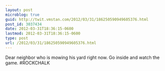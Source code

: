 ```yaml
---
layout: post
microblog: true
guid: http://twit.vmstan.com/2012/03/31/186250590949605376.html
post_id: 3037434
date: 2012-03-31T18:36:15-0600
lastmod: 2012-03-31T18:36:15-0600
type: post
url: /2012/03/31/186250590949605376.html
---
```

Dear neighbor who is mowing his yard right now. Go inside and watch the game. #ROCKCHALK
